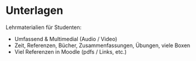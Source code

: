 # Unterlagen #
Lehrmaterialien für Studenten:

* Umfassend & Multimedial (Audio / Video)
* Zeit, Referenzen, Bücher, Zusammenfassungen, Übungen, viele Boxen
* Viel Referenzen in Moodle (pdfs / Links, etc.)
